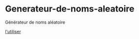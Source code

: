 # Generateur-de-noms-aleatoire
Générateur de noms aléatoire

[l'utiliser](https://yannickbattail.github.io/Generateur-de-noms-aleatoire/nom.html)
